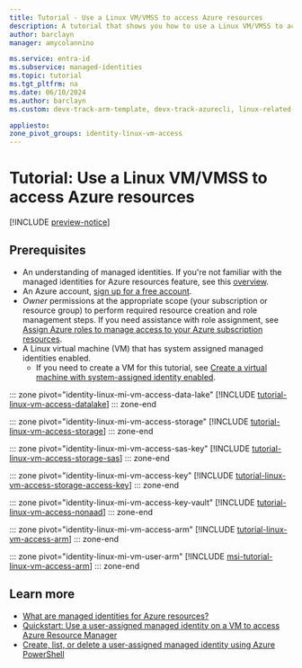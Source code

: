 ```yaml
---
title: Tutorial - Use a Linux VM/VMSS to access Azure resources
description: A tutorial that shows you how to use a Linux VM/VMSS to access Azure resources.
author: barclayn
manager: amycolannino

ms.service: entra-id
ms.subservice: managed-identities
ms.topic: tutorial
ms.tgt_pltfrm: na
ms.date: 06/10/2024
ms.author: barclayn
ms.custom: devx-track-arm-template, devx-track-azurecli, linux-related-content

appliesto:
zone_pivot_groups: identity-linux-vm-access
---
```


# Tutorial: Use a Linux VM/VMSS to access Azure resources

[!INCLUDE [preview-notice](~/includes/entra-msi-preview-notice.md)]

## Prerequisites

- An understanding of managed identities. If you're not familiar with the managed identities for Azure resources feature, see this [overview](~/identity/managed-identities-azure-resources/overview.md).
- An Azure account, [sign up for a free account](https://azure.microsoft.com/free/).
- *Owner* permissions at the appropriate scope (your subscription or resource group) to perform required resource creation and role management steps. If you need assistance with role assignment, see [Assign Azure roles to manage access to your Azure subscription resources](/azure/role-based-access-control/role-assignments-portal).
- A Linux virtual machine (VM) that has system assigned managed identities enabled.
  - If you need to create a VM for this tutorial, see [Create a virtual machine with system-assigned identity enabled](~/identity/managed-identities-azure-resources/how-to-configure-managed-identities.md).

::: zone pivot="identity-linux-mi-vm-access-data-lake"
[!INCLUDE [tutorial-linux-vm-access-datalake](includes/tutorial-linux-vm-access-datalake.md)]
::: zone-end

::: zone pivot="identity-linux-mi-vm-access-storage"
[!INCLUDE [tutorial-linux-vm-access-storage](includes/tutorial-linux-vm-access-storage.md)]
::: zone-end

::: zone pivot="identity-linux-mi-vm-access-sas-key"
[!INCLUDE [tutorial-linux-vm-access-storage-sas](includes/tutorial-linux-vm-access-storage-sas.md)]
::: zone-end


::: zone pivot="identity-linux-mi-vm-access-key"
[!INCLUDE [tutorial-linux-vm-access-storage-access-key](includes/tutorial-linux-vm-access-storage-access-key.md)]
::: zone-end

::: zone pivot="identity-linux-mi-vm-access-key-vault"
[!INCLUDE [tutorial-linux-vm-access-nonaad](includes/tutorial-linux-vm-access-nonaad.md)]
::: zone-end

::: zone pivot="identity-linux-mi-vm-access-arm"
[!INCLUDE [tutorial-linux-vm-access-arm](includes/tutorial-linux-vm-access-arm.md)]
::: zone-end

::: zone pivot="identity-linux-mi-vm-user-arm"
[!INCLUDE [msi-tutorial-linux-vm-access-arm](includes/msi-tutorial-linux-vm-access-arm.md)]
::: zone-end

## Learn more

- [What are managed identities for Azure resources?](~/identity/managed-identities-azure-resources/overview.md)
- [Quickstart: Use a user-assigned managed identity on a VM to access Azure Resource Manager](~/identity/managed-identities-azure-resources/tutorial-linux-managed-identities-vm-access.md)
- [Create, list, or delete a user-assigned managed identity using Azure PowerShell](./how-manage-user-assigned-managed-identities.md?pivots=identity-mi-methods-powershell)
